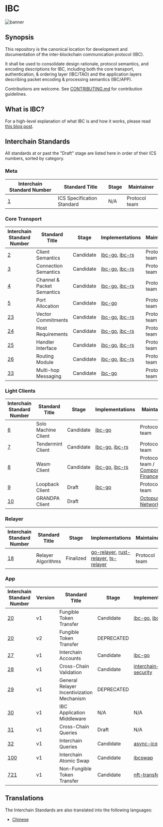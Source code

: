 # IBC

![banner](./assets/interchain-standards.png)

## Synopsis

This repository is the canonical location for development and documentation of the inter-blockchain communication protocol (IBC).

It shall be used to consolidate design rationale, protocol semantics, and encoding descriptions for IBC, including both the core transport, authentication, & ordering layer (IBC/TAO) and the application layers describing packet encoding & processing semantics (IBC/APP).

Contributions are welcome. See [CONTRIBUTING.md](meta/CONTRIBUTING.md) for contribution guidelines.

## What is IBC?

<!-- markdown-link-check-disable-next-line -->
For a high-level explanation of what IBC is and how it works, please read [this blog post](https://medium.com/the-interchain-foundation/eli5-what-is-ibc-def44d7b5b4c).

## Interchain Standards

All standards at or past the "Draft" stage are listed here in order of their ICS numbers, sorted by category.

### Meta

| Interchain Standard Number               | Standard Title             | Stage | Maintainer    |
| ---------------------------------------- | -------------------------- | ----- | ------------- |
| [1](spec/ics-001-ics-standard/README.md) | ICS Specification Standard | N/A   | Protocol team |

### Core Transport 

| Interchain Standard Number                                    | Standard Title             | Stage     | Implementations | Maintainer    |
| ------------------------------------------------------------- | -------------------------- | --------- | --------------- | ------------- |
| [2](spec/core/ics-002-client-semantics/README.md)             | Client Semantics           | Candidate | [ibc-go](https://github.com/cosmos/ibc-go), [ibc-rs](https://github.com/cosmos/ibc-rs) | Protocol team |
| [3](spec/core/ics-003-connection-semantics/README.md)         | Connection Semantics       | Candidate | [ibc-go](https://github.com/cosmos/ibc-go), [ibc-rs](https://github.com/cosmos/ibc-rs) | Protocol team |
| [4](spec/core/ics-004-channel-and-packet-semantics/README.md) | Channel & Packet Semantics | Candidate | [ibc-go](https://github.com/cosmos/ibc-go), [ibc-rs](https://github.com/cosmos/ibc-rs) | Protocol team |
| [5](spec/core/ics-005-port-allocation/README.md)              | Port Allocation            | Candidate | [ibc-go](https://github.com/cosmos/ibc-go) | Protocol team |
| [23](spec/core/ics-023-vector-commitments/README.md)          | Vector Commitments         | Candidate | [ibc-go](https://github.com/cosmos/ibc-go), [ibc-rs](https://github.com/cosmos/ibc-rs) | Protocol team |
| [24](spec/core/ics-024-host-requirements/README.md)           | Host Requirements          | Candidate | [ibc-go](https://github.com/cosmos/ibc-go), [ibc-rs](https://github.com/cosmos/ibc-rs) | Protocol team |
| [25](spec/core/ics-025-handler-interface/README.md)           | Handler Interface          | Candidate | [ibc-go](https://github.com/cosmos/ibc-go), [ibc-rs](https://github.com/cosmos/ibc-rs) | Protocol team |
| [26](spec/core/ics-026-routing-module/README.md)              | Routing Module             | Candidate | [ibc-go](https://github.com/cosmos/ibc-go), [ibc-rs](https://github.com/cosmos/ibc-rs) | Protocol team |
| [33](spec/core/ics-033-multi-hop/README.md)                   | Multi-hop Messaging        | Candidate | [ibc-go](https://github.com/cosmos/ibc-go) | Protocol team |

### Light Clients

| Interchain Standard Number                                      | Standard Title             | Stage | Implementations | Maintainer    |
| --------------------------------------------------------------- | -------------------------- | ----- | --------------- | ------------- |
| [6](spec/client/ics-006-solo-machine-client/README.md)          | Solo Machine Client        | Candidate | [ibc-go](https://github.com/cosmos/ibc-go/tree/main/modules/light-clients/06-solomachine) | Protocol team |
| [7](spec/client/ics-007-tendermint-client/README.md)            | Tendermint Client          | Candidate | [ibc-go](https://github.com/cosmos/ibc-go/tree/main/modules/light-clients/07-tendermint), [ibc-rs](https://github.com/cosmos/ibc-rs/tree/main/ibc-clients/ics07-tendermint) | Protocol team |
| [8](spec/client/ics-008-wasm-client/README.md)                  | Wasm Client                | Candidate | [ibc-go](https://github.com/cosmos/ibc-go/tree/main/modules/light-clients/08-wasm), [ibc-rs](https://github.com/cosmos/ibc-rs/tree/main/ibc-clients/ics08-wasm) | Protocol team / [Composable Finance](https://www.github.com/ComposableFi) |
| [9](spec/client/ics-009-loopback-cilent/README.md)       | Loopback Client            | Draft | [ibc-go](https://github.com/cosmos/ibc-go/tree/main/modules/light-clients/09-localhost) | Protocol team |
| [10](spec/client/ics-010-grandpa-client/README.md)              | GRANDPA Client             | Draft | | [Octopus Network](https://oct.network) |

### Relayer

| Interchain Standard Number                                       | Standard Title             | Stage | Implementations | Maintainer    |
| ---------------------------------------------------------------- | -------------------------- | ----- | --------------- | ------------- |
| [18](spec/relayer/ics-018-relayer-algorithms/README.md)          | Relayer Algorithms         | Finalized | [go-relayer](https://github.com/cosmos/relayer), [rust-relayer](https://github.com/informalsystems/hermes), [ts-relayer](https://github.com/confio/ts-relayer) | Protocol team |

### App

| Interchain Standard Number                               | Version | Standard Title          | Stage     | Implementations                                                                                                           | Maintainer         |
| -------------------------------------------------------- | ------- | ----------------------- | --------- | ------------------------------------------------------------------------------------------------------------------------- | ------------------ |
| [20](spec/app/ics-020-fungible-token-transfer/README.md) | v1      | Fungible Token Transfer | Candidate | [ibc-go](https://github.com/cosmos/ibc-go/tree/main/modules/apps/transfer), [ibc-rs](https://github.com/cosmos/ibc-rs/tree/main/ibc-apps/ics20-transfer)    | Protocol team      |
| [20](spec/app/ics-020-fungible-token-transfer/deprecated/README.md) | v2      | Fungible Token Transfer | DEPRECATED |  | Protocol team      |
| [27](spec/app/ics-027-interchain-accounts/README.md)     | v1      | Interchain Accounts     | Candidate | [ibc-go](https://github.com/cosmos/ibc-go/tree/main/modules/apps/27-interchain-accounts)                                  | Protocol team      | 
| [28](spec/app/ics-028-cross-chain-validation/README.md)  | v1      | Cross-Chain Validation  | Candidate | [interchain-security](https://github.com/cosmos/interchain-security/tree/main)                                            | Cosmos Hub team    |
| [29](spec/app/ics-029-fee-payment)                       | v1      | General Relayer Incentivization Mechanism | DEPRECATED |                                                   | Protocol team      |
| [30](spec/app/ics-030-middleware)                        | v1      | IBC Application Middleware | N/A      | N/A                                                                                                                       | Protocol team      |
| [31](spec/app/ics-031-crosschain-queries)                | v1      | Cross-Chain Queries     | Draft     | N/A                                                                                                                       | Protocol team      |
| [32](https://github.com/strangelove-ventures/async-icq)  | v1      | Interchain Queries      | Candidate | [async-icq](https://github.com/strangelove-ventures/async-icq)                                                            | [Strangelove Ventures](https://strange.love) |
| [100](spec/app/ics-100-atomic-swap)                      | v1      | Interchain Atomic Swap  | Candidate | [ibcswap](https://github.com/ibcswap/ibcswap)                                                                             | [Side Labs](https://side.one) |
| [721](spec/app/ics-721-nft-transfer)                     | v1      | Non-Fungible Token Transfer | Candidate | [nft-transfer](https://github.com/bianjieai/nft-transfer)                                                                 | [IRIS Network](https://www.irisnet.org) |

## Translations

The Interchain Standards are also translated into the following languages:

- [Chinese](https://github.com/octopus-network/ibc-spec-cn)
